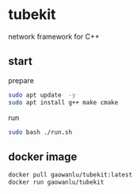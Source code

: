# tubekit

network framework for C++

## start

prepare  

```bash
sudo apt update  -y 
sudo apt install g++ make cmake
```

run  

```bash
sudo bash ./run.sh
```

## docker image

```bash
docker pull gaowanlu/tubekit:latest
docker run gaowanlu/tubekit
```
